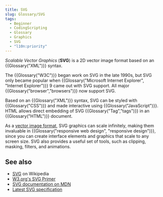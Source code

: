 ```yaml
---
title: SVG
slug: Glossary/SVG
tags:
  - Beginner
  - CodingScripting
  - Glossary
  - Graphics
  - SVG
  - "l10n:priority"
---
```


_Scalable Vector Graphics_ (**SVG**) is a 2D vector image format based on an {{Glossary("XML")}} syntax.

The {{Glossary("W3C")}} began work on SVG in the late 1990s, but SVG only became popular when {{Glossary("Microsoft Internet Explorer", "Internet Explorer")}} 9 came out with SVG support. All major {{Glossary("browser","browsers")}} now support SVG.

Based on an {{Glossary("XML")}} syntax, SVG can be styled with {{Glossary("CSS")}} and made interactive using {{Glossary("JavaScript")}}. HTML allows direct embedding of SVG {{Glossary("Tag","tags")}} in an {{Glossary("HTML")}} document.

As a [vector image format](https://en.wikipedia.org/wiki/Vector_graphics), SVG graphics can scale infinitely, making them invaluable in {{Glossary("responsive web design", "responsive design")}}, since you can create interface elements and graphics that scale to any screen size. SVG also provides a useful set of tools, such as clipping, masking, filters, and animations.

## See also

- [SVG](https://en.wikipedia.org/wiki/SVG) on Wikipedia
- [W3.org's SVG Primer](https://www.w3.org/Graphics/SVG/IG/resources/svgprimer.html)
- [SVG documentation on MDN](/en-US/docs/Web/SVG)
- [Latest SVG specification](https://www.w3.org/TR/SVG/)
